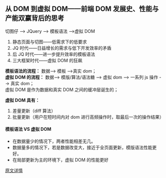 ## 从 DOM 到虚拟 DOM——前端 DOM 发展史、性能与产能双赢背后的思考

切图仔 --> JQuery --> 模板语法 -->虚拟 DOM

1. 静态页面与切图——低需求下的低要求
2. JQ 时代——日益增长的需求与低下开发效率的矛盾
3. 后 JQ 时代——进一步提升效率的模板语法
4. 三大框架时代——虚拟 DOM 的狂飙

**模板语法的流程：** 数据--> 模板 -->真实 dom；  
**虚拟 DOM 的流程：** 数据--> 模版/算法/语法糖 --> 虚拟 dom --> 一系列 js 操作 --> 真实 dom；  
虚拟 DOM 是作为数据和真实 DOM 之间的缓冲层诞生的；

**虚拟 DOM 具有：**

1. 差量更新（diff 算法）
2. 批量更新（用户在短时间内对 dom 进行高频操作时，取最后一次的操作结果）

#### 模板语法 VS 虚拟 DOM

- 在数据量少的情况下，两者性能相差无几。
- 数据量多的情况下，若是数据改变大，接近于全页面更新，模版语法性能更好。
- 在局部更新为主的环境下，虚拟 DOM 的性能更好

[原文详情](https://mp.weixin.qq.com/s?__biz=MzA4Nzg0MDM5Nw==&mid=2247488915&idx=2&sn=136dc3384465d1145a9af87d051a9709&chksm=90321671a7459f673f2ea529813314f5bca99dfb5c344e89ff91b42e31927f32d44e96752e6d&scene=126&sessionid=1607303122&key=83b7fdc2e28db965f30e89af83e4d0c1f452c25f08d57c9ce025f5db060139c0b3d449736faf33e3327a14e097830fe4b1538ae2427218bb822a9555551078b6ac96d1d5da0dd1d5e7a9ce248df2c8186be408bff4efdb1f50b84c464a8eeef4a3db860ea2f7451917b0d89c7d9220866e86dadf7808d0e8002a0d2922787d07&ascene=1&uin=MjIxMTY3MjYxOA%3D%3D&devicetype=Windows+10+x64&version=63000039&lang=zh_CN&exportkey=A9uXaDCVprX9Ye%2BmL2k2n4M%3D&pass_ticket=F7vAYgFE7u9qr4B4Pgv9p7g8pE5zQGLwmCQl5CL4x%2BX0GFeg%2BNJP3PKI1I2tZDVd&wx_header=0)
